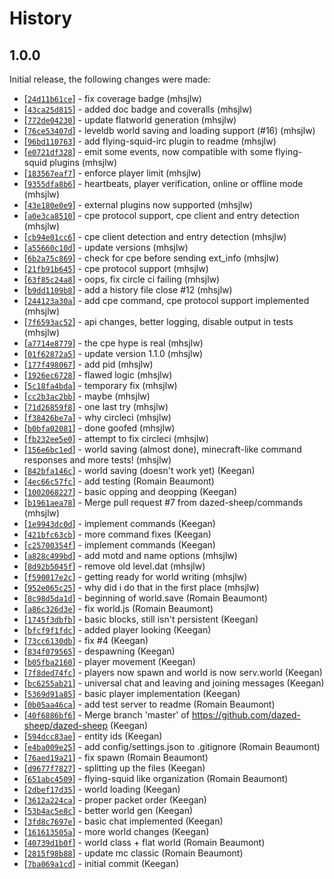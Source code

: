 History
=======

## 1.0.0
Initial release, the following changes were made:
* [[`24d11b61ce`](https://github.com/dazed-sheep/dazed-sheep/commit/24d11b61ce)] - fix coverage badge (mhsjlw)
* [[`43ca25d815`](https://github.com/dazed-sheep/dazed-sheep/commit/43ca25d815)] - added doc badge and coveralls (mhsjlw)
* [[`772de04230`](https://github.com/dazed-sheep/dazed-sheep/commit/772de04230)] - update flatworld generation (mhsjlw)
* [[`76ce53407d`](https://github.com/dazed-sheep/dazed-sheep/commit/76ce53407d)] - leveldb world saving and loading support (#16) (mhsjlw)
* [[`96bd110763`](https://github.com/dazed-sheep/dazed-sheep/commit/96bd110763)] - add flying-squid-irc plugin to readme (mhsjlw)
* [[`e0721df328`](https://github.com/dazed-sheep/dazed-sheep/commit/e0721df328)] - emit some events, now compatible with some flying-squid plugins (mhsjlw)
* [[`183567eaf7`](https://github.com/dazed-sheep/dazed-sheep/commit/183567eaf7)] - enforce player limit (mhsjlw)
* [[`9355dfa8b6`](https://github.com/dazed-sheep/dazed-sheep/commit/9355dfa8b6)] - heartbeats, player verification, online or offline mode (mhsjlw)
* [[`43e180e0e9`](https://github.com/dazed-sheep/dazed-sheep/commit/43e180e0e9)] - external plugins now supported (mhsjlw)
* [[`a0e3ca8510`](https://github.com/dazed-sheep/dazed-sheep/commit/a0e3ca8510)] - cpe protocol support, cpe client and entry detection (mhsjlw)
* [[`cb94e01cc6`](https://github.com/dazed-sheep/dazed-sheep/commit/cb94e01cc6)] - cpe client detection and entry detection (mhsjlw)
* [[`a55660c10d`](https://github.com/dazed-sheep/dazed-sheep/commit/a55660c10d)] - update versions (mhsjlw)
* [[`6b2a75c869`](https://github.com/dazed-sheep/dazed-sheep/commit/6b2a75c869)] - check for cpe before sending ext_info (mhsjlw)
* [[`21fb91b645`](https://github.com/dazed-sheep/dazed-sheep/commit/21fb91b645)] - cpe protocol support (mhsjlw)
* [[`63f85c24a8`](https://github.com/dazed-sheep/dazed-sheep/commit/63f85c24a8)] - oops, fix circle ci failing (mhsjlw)
* [[`b9dd1109b8`](https://github.com/dazed-sheep/dazed-sheep/commit/b9dd1109b8)] - add a history file close #12 (mhsjlw)
* [[`244123a30a`](https://github.com/dazed-sheep/dazed-sheep/commit/244123a30a)] - add cpe command, cpe protocol support implemented (mhsjlw)
* [[`7f6593ac52`](https://github.com/dazed-sheep/dazed-sheep/commit/7f6593ac52)] - api changes, better logging, disable output in tests (mhsjlw)
* [[`a7714e8779`](https://github.com/dazed-sheep/dazed-sheep/commit/a7714e8779)] - the cpe hype is real (mhsjlw)
* [[`01f62872a5`](https://github.com/dazed-sheep/dazed-sheep/commit/01f62872a5)] - update version 1.1.0 (mhsjlw)
* [[`177f498067`](https://github.com/dazed-sheep/dazed-sheep/commit/177f498067)] - add pid (mhsjlw)
* [[`1926ec6728`](https://github.com/dazed-sheep/dazed-sheep/commit/1926ec6728)] - flawed logic (mhsjlw)
* [[`5c18fa4bda`](https://github.com/dazed-sheep/dazed-sheep/commit/5c18fa4bda)] - temporary fix (mhsjlw)
* [[`cc2b3ac2bb`](https://github.com/dazed-sheep/dazed-sheep/commit/cc2b3ac2bb)] - maybe (mhsjlw)
* [[`71d26859f8`](https://github.com/dazed-sheep/dazed-sheep/commit/71d26859f8)] - one last try (mhsjlw)
* [[`f38426be7a`](https://github.com/dazed-sheep/dazed-sheep/commit/f38426be7a)] - why circleci (mhsjlw)
* [[`b0bfa02081`](https://github.com/dazed-sheep/dazed-sheep/commit/b0bfa02081)] - done goofed (mhsjlw)
* [[`fb232ee5e0`](https://github.com/dazed-sheep/dazed-sheep/commit/fb232ee5e0)] - attempt to fix circleci (mhsjlw)
* [[`156e6bc1ed`](https://github.com/dazed-sheep/dazed-sheep/commit/156e6bc1ed)] - world saving (almost done), minecraft-like command responses and more tests! (mhsjlw)
* [[`842bfa146c`](https://github.com/dazed-sheep/dazed-sheep/commit/842bfa146c)] - world saving (doesn't work yet) (Keegan)
* [[`4ec66c57fc`](https://github.com/dazed-sheep/dazed-sheep/commit/4ec66c57fc)] - add testing (Romain Beaumont)
* [[`1002068227`](https://github.com/dazed-sheep/dazed-sheep/commit/1002068227)] - basic opping and deopping (Keegan)
* [[`b1961aea78`](https://github.com/dazed-sheep/dazed-sheep/commit/b1961aea78)] - Merge pull request #7 from dazed-sheep/commands (mhsjlw)
* [[`1e9943dc0d`](https://github.com/dazed-sheep/dazed-sheep/commit/1e9943dc0d)] - implement commands (Keegan)
* [[`421bfc63cb`](https://github.com/dazed-sheep/dazed-sheep/commit/421bfc63cb)] - more command fixes (Keegan)
* [[`c25700354f`](https://github.com/dazed-sheep/dazed-sheep/commit/c25700354f)] - implement commands (Keegan)
* [[`a828c499bd`](https://github.com/dazed-sheep/dazed-sheep/commit/a828c499bd)] - add motd and name options (mhsjlw)
* [[`8d92b5045f`](https://github.com/dazed-sheep/dazed-sheep/commit/8d92b5045f)] - remove old level.dat (mhsjlw)
* [[`f590017e2c`](https://github.com/dazed-sheep/dazed-sheep/commit/f590017e2c)] - getting ready for world writing (mhsjlw)
* [[`952e065c25`](https://github.com/dazed-sheep/dazed-sheep/commit/952e065c25)] - why did i do that in the first place (mhsjlw)
* [[`8c98d5da1d`](https://github.com/dazed-sheep/dazed-sheep/commit/8c98d5da1d)] - beginning of world.save (Romain Beaumont)
* [[`a86c326d3e`](https://github.com/dazed-sheep/dazed-sheep/commit/a86c326d3e)] - fix world.js (Romain Beaumont)
* [[`1745f3dbfb`](https://github.com/dazed-sheep/dazed-sheep/commit/1745f3dbfb)] - basic blocks, still isn't persistent (Keegan)
* [[`bfcf9f1fdc`](https://github.com/dazed-sheep/dazed-sheep/commit/bfcf9f1fdc)] - added player looking (Keegan)
* [[`73cc6130db`](https://github.com/dazed-sheep/dazed-sheep/commit/73cc6130db)] - fix #4 (Keegan)
* [[`834f079565`](https://github.com/dazed-sheep/dazed-sheep/commit/834f079565)] - despawning (Keegan)
* [[`b05fba2160`](https://github.com/dazed-sheep/dazed-sheep/commit/b05fba2160)] - player movement (Keegan)
* [[`7f8ded74fc`](https://github.com/dazed-sheep/dazed-sheep/commit/7f8ded74fc)] - players now spawn and world is now serv.world (Keegan)
* [[`bc6255ab21`](https://github.com/dazed-sheep/dazed-sheep/commit/bc6255ab21)] - universal chat and leaving and joining messages (Keegan)
* [[`5369d91a85`](https://github.com/dazed-sheep/dazed-sheep/commit/5369d91a85)] - basic player implementation (Keegan)
* [[`0b05aa46ca`](https://github.com/dazed-sheep/dazed-sheep/commit/0b05aa46ca)] - add test server to readme (Romain Beaumont)
* [[`40f6886bf6`](https://github.com/dazed-sheep/dazed-sheep/commit/40f6886bf6)] - Merge branch 'master' of https://github.com/dazed-sheep/dazed-sheep (Keegan)
* [[`594dcc83ae`](https://github.com/dazed-sheep/dazed-sheep/commit/594dcc83ae)] - entity ids (Keegan)
* [[`e4ba009e25`](https://github.com/dazed-sheep/dazed-sheep/commit/e4ba009e25)] - add config/settings.json to .gitignore (Romain Beaumont)
* [[`76aed19a21`](https://github.com/dazed-sheep/dazed-sheep/commit/76aed19a21)] - fix spawn (Romain Beaumont)
* [[`d9677f7827`](https://github.com/dazed-sheep/dazed-sheep/commit/d9677f7827)] - splitting up the files (Keegan)
* [[`651abc4509`](https://github.com/dazed-sheep/dazed-sheep/commit/651abc4509)] - flying-squid like organization (Romain Beaumont)
* [[`2dbef17d35`](https://github.com/dazed-sheep/dazed-sheep/commit/2dbef17d35)] - world loading (Keegan)
* [[`3612a224ca`](https://github.com/dazed-sheep/dazed-sheep/commit/3612a224ca)] - proper packet order (Keegan)
* [[`53b4ac5e8c`](https://github.com/dazed-sheep/dazed-sheep/commit/53b4ac5e8c)] - better world gen (Keegan)
* [[`3fd8c7697e`](https://github.com/dazed-sheep/dazed-sheep/commit/3fd8c7697e)] - basic chat implemented (Keegan)
* [[`161613505a`](https://github.com/dazed-sheep/dazed-sheep/commit/161613505a)] - more world changes (Keegan)
* [[`40739d1b0f`](https://github.com/dazed-sheep/dazed-sheep/commit/40739d1b0f)] - world class + flat world (Romain Beaumont)
* [[`2815f98b88`](https://github.com/dazed-sheep/dazed-sheep/commit/2815f98b88)] - update mc classic (Romain Beaumont)
* [[`7ba069a1cd`](https://github.com/dazed-sheep/dazed-sheep/commit/7ba069a1cd)] - initial commit (Keegan)